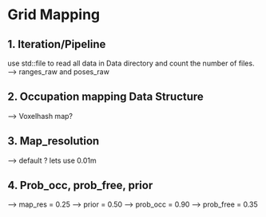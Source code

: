 # Grid Mapping

## 1. Iteration/Pipeline

use std::file to read all data in Data directory and count the number of files.
--> ranges_raw and poses_raw

## 2. Occupation mapping Data Structure

--> Voxelhash map?

## 3. Map_resolution

--> default ? lets use 0.01m

## 4. Prob_occ, prob_free, prior

--> map_res = 0.25
--> prior = 0.50
--> prob_occ = 0.90
--> prob_free = 0.35
